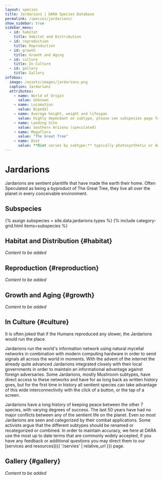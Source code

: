 ```yaml
---
layout: species
title: Jardarions | DARA Species Database
permalink: /species/jardarions/
show_sidebar: true
sidebar_menu:
  - id: habitat
    title: Habitat and Distribution
  - id: reproduction
    title: Reproduction
  - id: growth
    title: Growth and Aging
  - id: culture
    title: In Culture
  - id: gallery
    title: Gallery
infobox:
  image: /assets/images/jardarions.png
  caption: Jardarions
  attributes:
    - name: World of Origin
      value: Unknown
    - name: Locomotion
      value: Bipedal
    - name: Average height, weight and lifespan
      value: Highly dependant on subtype, please see subspecies page for more details
    - name: Landing Site
      value: Southern Arizona (speculated)
    - name: Megaflora
      value: "The Great Tree"
    - name: Diet
      value: **Diet varies by subtype:** typically photosynthetic or detritivorous, occasionally carnivorous.
---
```


# Jardarions

Jardarions are sentient plantlife that have made the earth their home. Often Speculated as being a byproduct of The Great Tree, they live all over the planet in every conceivable environment.

## Subspecies

{% assign subspecies = site.data.jardarions.types %}
{% include category-grid.html items=subspecies %}

## Habitat and Distribution {#habitat}

*Content to be added*

## Reproduction {#reproduction}

*Content to be added*

## Growth and Aging {#growth}

*Content to be added*

## In Culture {#culture}

It is often joked that if the Humans reproduced any slower, the Jardarions would run the place. 

Jardarions run the world's information network using natural mycelial networks in combination with modern computing hardware in order to send signals all across the world in moments. With the advent of the internet the already quite advanced Jardarions integrated closely with their local governments in order to maintain an informational advantage against foreign adversaries. Some Jardarions, mostly Mushroom subtypes, have direct access to these networks and have for as long back as written history goes, but for the first time in history all sentient species can take advantage of this wide interconnectivity with the click of a button, or the tap of a screen.

Jardarions have a long history of keeping peace between the other 7 species, with varying degrees of success. The last 50 years have had no major conflicts between any of the sentient life on the planet. Even so most Jardarions are seen and categorized by their combat applications. Some activists argue that the different subtypes should be renamed or recategorized or combined. In order to maintain accuracy, we here at DARA use the most up to date terms that are commonly widely accepted, if you have any feedback or additional questions you may direct them to our [services and resources]({{ '/servies' | relative_url }}) page.

## Gallery {#gallery}

*Content to be added*
